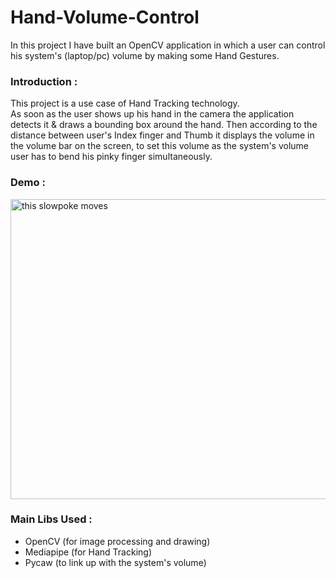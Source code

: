 # Hand-Volume-Control
In this project I have built an OpenCV application in which a user can control his system's (laptop/pc) volume by making
some Hand Gestures.<br>

### Introduction :
This project is a use case of Hand Tracking technology. <br>
As soon as the user shows up his hand in the camera the application detects it & draws a bounding box around the hand.
Then according to the distance between user's Index finger and Thumb it displays the volume in the volume bar on the screen, to set
this volume as the system's volume user has to bend his pinky finger simultaneously.

### Demo :
<img src="Demo.gif" alt="this slowpoke moves"  width="780" height = "480">

### Main Libs Used :
- OpenCV (for image processing and drawing)
- Mediapipe (for Hand Tracking)
- Pycaw (to link up with the system's volume)




